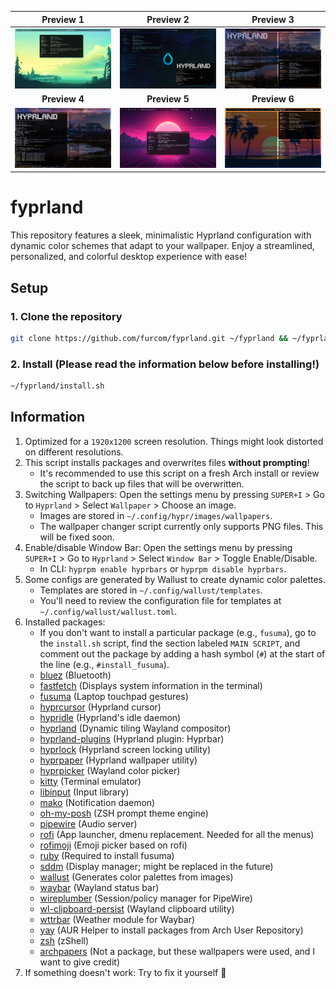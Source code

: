 **Preview 1** | **Preview 2** | **Preview 3**
:-: | :-: | :-:
![Preview 1](https://github.com/furcom/fyprland/blob/main/preview_1.png?raw=true)  |  ![Preview 2](https://github.com/furcom/fyprland/blob/main/preview_2.png?raw=true)  |  ![Preview 3](https://github.com/furcom/fyprland/blob/main/preview_3.png?raw=true)
**Preview 4** | **Preview 5** | **Preview 6**
![Preview 4](https://github.com/furcom/fyprland/blob/main/preview_4.png?raw=true)  |  ![Preview 5](https://github.com/furcom/fyprland/blob/main/preview_5.png?raw=true)  |  ![Preview 6](https://github.com/furcom/fyprland/blob/main/preview_6.png?raw=true)

# fyprland
This repository features a sleek, minimalistic Hyprland configuration with dynamic color schemes that adapt to your wallpaper. Enjoy a streamlined, personalized, and colorful desktop experience with ease!

## Setup

### 1. Clone the repository
```bash
git clone https://github.com/furcom/fyprland.git ~/fyprland && ~/fyprland/install.sh
```

### 2. Install (Please read the information below before installing!)
```bash
~/fyprland/install.sh
```

## Information
1. Optimized for a `1920x1200` screen resolution. Things might look distorted on different resolutions.
2. This script installs packages and overwrites files **without prompting**!
    - It's recommended to use this script on a fresh Arch install or review the script to back up files that will be overwritten.
3. Switching Wallpapers: Open the settings menu by pressing `SUPER+I` > Go to `Hyprland` > Select `Wallpaper` > Choose an image.
    - Images are stored in `~/.config/hypr/images/wallpapers`.
    - The wallpaper changer script currently only supports PNG files. This will be fixed soon.
4. Enable/disable Window Bar: Open the settings menu by pressing `SUPER+I` > Go to `Hyprland` > Select `Window Bar` > Toggle Enable/Disable.
    - In CLI: `hyprpm enable hyprbars` or `hyprpm disable hyprbars`.
5. Some configs are generated by Wallust to create dynamic color palettes.
    - Templates are stored in `~/.config/wallust/templates`.
    - You'll need to review the configuration file for templates at `~/.config/wallust/wallust.toml`.
6. Installed packages:
    - If you don't want to install a particular package (e.g., `fusuma`), go to the `install.sh` script, find the section labeled `MAIN SCRIPT`, and comment out the package by adding a hash symbol (`#`) at the start of the line (e.g., `#install_fusuma`).
    - [bluez](https://github.com/bluez) (Bluetooth)
    - [fastfetch](https://github.com/fastfetch-cli/fastfetch) (Displays system information in the terminal)
    - [fusuma](https://github.com/iberianpig/fusuma) (Laptop touchpad gestures)
    - [hyprcursor](https://github.com/hyprwm/hyprcursor) (Hyprland cursor)
    - [hypridle](https://github.com/hyprwm/hypridle) (Hyprland's idle daemon)
    - [hyprland](https://github.com/hyprwm/Hyprland) (Dynamic tiling Wayland compositor)
    - [hyprland-plugins](https://github.com/hyprwm/hyprland-plugins) (Hyprland plugin: Hyprbar)
    - [hyprlock](https://github.com/hyprwm/hyprlock) (Hyprland screen locking utility)
    - [hyprpaper](https://github.com/hyprwm/hyprpaper) (Hyprland wallpaper utility)
    - [hyprpicker](https://github.com/hyprwm/hyprpicker) (Wayland color picker)
    - [kitty](https://github.com/kovidgoyal/kitty) (Terminal emulator)
    - [libinput](https://github.com/pop-os/libinput) (Input library)
    - [mako](https://github.com/emersion/mako) (Notification daemon)
    - [oh-my-posh](https://github.com/JanDeDobbeleer/oh-my-posh) (ZSH prompt theme engine)
    - [pipewire](https://github.com/PipeWire/pipewire) (Audio server)
    - [rofi](https://github.com/davatorium/rofi) (App launcher, dmenu replacement. Needed for all the menus)
    - [rofimoji](https://github.com/fdw/rofimoji) (Emoji picker based on rofi)
    - [ruby](https://github.com/ruby/ruby) (Required to install fusuma)
    - [sddm](https://github.com/sddm/sddm) (Display manager; might be replaced in the future)
    - [wallust](https://codeberg.org/explosion-mental/wallust/) (Generates color palettes from images)
    - [waybar](https://github.com/Alexays/Waybar) (Wayland status bar)
    - [wireplumber](https://github.com/PipeWire/wireplumber) (Session/policy manager for PipeWire)
    - [wl-clipboard-persist](https://github.com/Linus789/wl-clip-persist) (Wayland clipboard utility)
    - [wttrbar](https://github.com/bjesus/wttrbar) (Weather module for Waybar)
    - [yay](https://github.com/Jguer/yay) (AUR Helper to install packages from Arch User Repository)
    - [zsh](https://github.com/zsh-users/zsh) (zShell)
    - [archpapers](https://github.com/connorslade/ArchPapers?tab=readme-ov-file) (Not a package, but these wallpapers were used, and I want to give credit)
7. If something doesn't work: Try to fix it yourself 🫶

